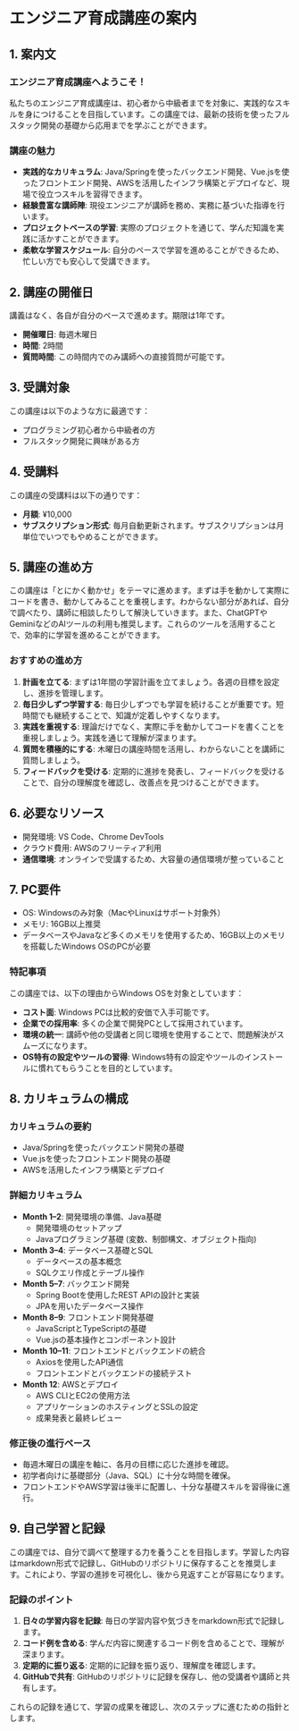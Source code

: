 # エンジニア育成講座の案内

## **1. 案内文**

### **エンジニア育成講座へようこそ！**

私たちのエンジニア育成講座は、初心者から中級者までを対象に、実践的なスキルを身につけることを目指しています。この講座では、最新の技術を使ったフルスタック開発の基礎から応用までを学ぶことができます。

### **講座の魅力**

- **実践的なカリキュラム**: Java/Springを使ったバックエンド開発、Vue.jsを使ったフロントエンド開発、AWSを活用したインフラ構築とデプロイなど、現場で役立つスキルを習得できます。
- **経験豊富な講師陣**: 現役エンジニアが講師を務め、実務に基づいた指導を行います。
- **プロジェクトベースの学習**: 実際のプロジェクトを通じて、学んだ知識を実践に活かすことができます。
- **柔軟な学習スケジュール**: 自分のペースで学習を進めることができるため、忙しい方でも安心して受講できます。

## **2. 講座の開催日**

講義はなく、各自が自分のペースで進めます。期限は1年です。

- **開催曜日**: 毎週木曜日
- **時間**: 2時間
- **質問時間**: この時間内でのみ講師への直接質問が可能です。

## **3. 受講対象**

この講座は以下のような方に最適です：

- プログラミング初心者から中級者の方
- フルスタック開発に興味がある方

## **4. 受講料**

この講座の受講料は以下の通りです：

- **月額**: ¥10,000
- **サブスクリプション形式**: 毎月自動更新されます。サブスクリプションは月単位でいつでもやめることができます。

## **5. 講座の進め方**

この講座は「とにかく動かせ」をテーマに進めます。まずは手を動かして実際にコードを書き、動かしてみることを重視します。わからない部分があれば、自分で調べたり、講師に相談したりして解決していきます。また、ChatGPTやGeminiなどのAIツールの利用も推奨します。これらのツールを活用することで、効率的に学習を進めることができます。

### **おすすめの進め方**

1. **計画を立てる**: まずは1年間の学習計画を立てましょう。各週の目標を設定し、進捗を管理します。
2. **毎日少しずつ学習する**: 毎日少しずつでも学習を続けることが重要です。短時間でも継続することで、知識が定着しやすくなります。
3. **実践を重視する**: 理論だけでなく、実際に手を動かしてコードを書くことを重視しましょう。実践を通じて理解が深まります。
4. **質問を積極的にする**: 木曜日の講座時間を活用し、わからないことを講師に質問しましょう。
5. **フィードバックを受ける**: 定期的に進捗を発表し、フィードバックを受けることで、自分の理解度を確認し、改善点を見つけることができます。

## **6. 必要なリソース**

- 開発環境: VS Code、Chrome DevTools
- クラウド費用: AWSのフリーティア利用
- **通信環境**: オンラインで受講するため、大容量の通信環境が整っていること

## **7. PC要件**

- OS: Windowsのみ対象（MacやLinuxはサポート対象外）
- メモリ: 16GB以上推奨
- データベースやJavaなど多くのメモリを使用するため、16GB以上のメモリを搭載したWindows OSのPCが必要

### **特記事項**

この講座では、以下の理由からWindows OSを対象としています：

- **コスト面**: Windows PCは比較的安価で入手可能です。
- **企業での採用率**: 多くの企業で開発PCとして採用されています。
- **環境の統一**: 講師や他の受講者と同じ環境を使用することで、問題解決がスムーズになります。
- **OS特有の設定やツールの習得**: Windows特有の設定やツールのインストールに慣れてもらうことを目的としています。

## **8. カリキュラムの構成**

### **カリキュラムの要約**

- Java/Springを使ったバックエンド開発の基礎
- Vue.jsを使ったフロントエンド開発の基礎
- AWSを活用したインフラ構築とデプロイ

### **詳細カリキュラム**

- **Month 1–2**: 開発環境の準備、Java基礎
  - 開発環境のセットアップ
  - Javaプログラミング基礎 (変数、制御構文、オブジェクト指向)
- **Month 3–4**: データベース基礎とSQL
  - データベースの基本概念
  - SQLクエリ作成とテーブル操作
- **Month 5–7**: バックエンド開発
  - Spring Bootを使用したREST APIの設計と実装
  - JPAを用いたデータベース操作
- **Month 8–9**: フロントエンド開発基礎
  - JavaScriptとTypeScriptの基礎
  - Vue.jsの基本操作とコンポーネント設計
- **Month 10–11**: フロントエンドとバックエンドの統合
  - Axiosを使用したAPI通信
  - フロントエンドとバックエンドの接続テスト
- **Month 12**: AWSとデプロイ
  - AWS CLIとEC2の使用方法
  - アプリケーションのホスティングとSSLの設定
  - 成果発表と最終レビュー

### **修正後の進行ペース**

- 毎週木曜日の講座を軸に、各月の目標に応じた進捗を確認。
- 初学者向けに基礎部分（Java、SQL）に十分な時間を確保。
- フロントエンドやAWS学習は後半に配置し、十分な基礎スキルを習得後に進行。

## **9. 自己学習と記録**

この講座では、自分で調べて整理する力を養うことを目指します。学習した内容はmarkdown形式で記録し、GitHubのリポジトリに保存することを推奨します。これにより、学習の進捗を可視化し、後から見返すことが容易になります。

### **記録のポイント**

1. **日々の学習内容を記録**: 毎日の学習内容や気づきをmarkdown形式で記録します。
2. **コード例を含める**: 学んだ内容に関連するコード例を含めることで、理解が深まります。
3. **定期的に振り返る**: 定期的に記録を振り返り、理解度を確認します。
4. **GitHubで共有**: GitHubのリポジトリに記録を保存し、他の受講者や講師と共有します。

これらの記録を通じて、学習の成果を確認し、次のステップに進むための指針とします。
